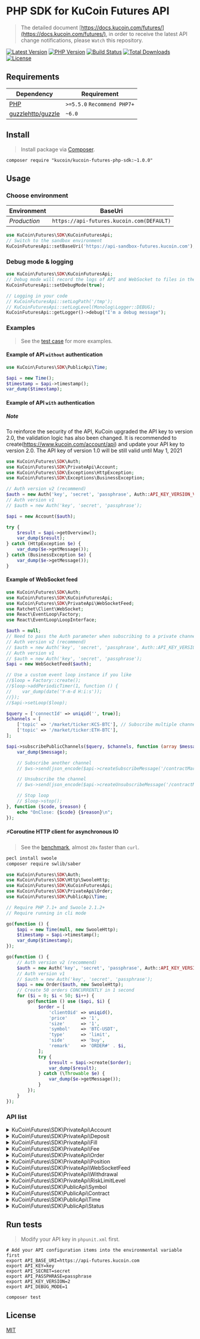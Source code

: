 # PHP SDK for KuCoin Futures API

> The detailed document [https://docs.kucoin.com/futures/](https://docs.kucoin.com/futures/), in order to receive the latest API change notifications, please `Watch` this repository.

[![Latest Version](https://img.shields.io/github/release/Kucoin/kucoin-futures-php-sdk.svg)](https://github.com/Kucoin/kucoin-futures-php-sdk/releases)
[![PHP Version](https://img.shields.io/packagist/php-v/kucoin/kucoin-futures-php-sdk.svg?color=green)](https://secure.php.net)
[![Build Status](https://travis-ci.org/Kucoin/kucoin-futures-php-sdk.svg?branch=master)](https://travis-ci.org/Kucoin/kucoin-futures-php-sdk)
[![Total Downloads](https://poser.pugx.org/kucoin/kucoin-futures-php-sdk/downloads)](https://packagist.org/packages/kucoin/kucoin-futures-php-sdk)
[![License](https://poser.pugx.org/kucoin/kucoin-futures-php-sdk/license)](LICENSE)

## Requirements

| Dependency                                            | Requirement                 |
|-------------------------------------------------------|-----------------------------|
| [PHP](https://secure.php.net/manual/en/install.php)   | `>=5.5.0` `Recommend PHP7+` |
| [guzzlehttp/guzzle](https://github.com/guzzle/guzzle) | `~6.0`                      |

## Install

> Install package via [Composer](https://getcomposer.org/).

```shell
composer require "kucoin/kucoin-futures-php-sdk:~1.0.0"
```

## Usage

### Choose environment

| Environment  | BaseUri                                   |
|--------------|-------------------------------------------|
| *Production* | `https://api-futures.kucoin.com(DEFAULT)` |

```php
use KuCoin\Futures\SDK\KuCoinFuturesApi;
// Switch to the sandbox environment
KuCoinFuturesApi::setBaseUri('https://api-sandbox-futures.kucoin.com');
```

### Debug mode & logging

```php
use KuCoin\Futures\SDK\KuCoinFuturesApi;
// Debug mode will record the logs of API and WebSocket to files in the directory "KuCoinFuturesApi::getLogPath()" according to the minimum log level "KuCoinFuturesApi::getLogLevel()".
KuCoinFuturesApi::setDebugMode(true);

// Logging in your code
// KuCoinFuturesApi::setLogPath('/tmp');
// KuCoinFuturesApi::setLogLevel(Monolog\Logger::DEBUG);
KuCoinFuturesApi::getLogger()->debug("I'm a debug message");
```

### Examples

> See the [test case](tests) for more examples.

#### Example of API `without` authentication

```php
use KuCoin\Futures\SDK\PublicApi\Time;

$api = new Time();
$timestamp = $api->timestamp();
var_dump($timestamp);
```

#### Example of API `with` authentication

##### **Note**

To reinforce the security of the API, KuCoin upgraded the API key to version 2.0, the validation logic has also been changed. It is recommended to create(https://www.kucoin.com/account/api) and update your API key to version 2.0. The API key of
version 1.0 will be still valid until May 1, 2021

```php
use KuCoin\Futures\SDK\Auth;
use KuCoin\Futures\SDK\PrivateApi\Account;
use KuCoin\Futures\SDK\Exceptions\HttpException;
use KuCoin\Futures\SDK\Exceptions\BusinessException;

// Auth version v2 (recommend)
$auth = new Auth('key', 'secret', 'passphrase', Auth::API_KEY_VERSION_V2);
// Auth version v1
// $auth = new Auth('key', 'secret', 'passphrase');

$api = new Account($auth);

try {
    $result = $api->getOverview();
    var_dump($result);
} catch (HttpException $e) {
    var_dump($e->getMessage());
} catch (BusinessException $e) {
    var_dump($e->getMessage());
}
```

#### Example of WebSocket feed

```php
use KuCoin\Futures\SDK\Auth;
use KuCoin\Futures\SDK\KuCoinFuturesApi;
use KuCoin\Futures\SDK\PrivateApi\WebSocketFeed;
use Ratchet\Client\WebSocket;
use React\EventLoop\Factory;
use React\EventLoop\LoopInterface;

$auth = null;
// Need to pass the Auth parameter when subscribing to a private channel($api->subscribePrivateChannel()).
// Auth version v2 (recommend)
// $auth = new Auth('key', 'secret', 'passphrase', Auth::API_KEY_VERSION_V2);
// Auth version v1
// $auth = new Auth('key', 'secret', 'passphrase');
$api = new WebSocketFeed($auth);

// Use a custom event loop instance if you like
//$loop = Factory::create();
//$loop->addPeriodicTimer(1, function () {
//    var_dump(date('Y-m-d H:i:s'));
//});
//$api->setLoop($loop);

$query = ['connectId' => uniqid('', true)];
$channels = [
    ['topic' => '/market/ticker:KCS-BTC'], // Subscribe multiple channels
    ['topic' => '/market/ticker:ETH-BTC'],
];

$api->subscribePublicChannels($query, $channels, function (array $message, WebSocket $ws, LoopInterface $loop) use ($api) {
    var_dump($message);

    // Subscribe another channel
    // $ws->send(json_encode($api->createSubscribeMessage('/contractMarket/ticker:ETHUSDTM')));

    // Unsubscribe the channel
    // $ws->send(json_encode($api->createUnsubscribeMessage('/contractMarket/ticker:XBTUSDM')));

    // Stop loop
    // $loop->stop();
}, function ($code, $reason) {
    echo "OnClose: {$code} {$reason}\n";
});
```

#### ⚡️Coroutine HTTP client for asynchronous IO

> See the [benchmark](examples/BenchmarkCoroutine.php), almost `20x` faster than `curl`.

```bash
pecl install swoole
composer require swlib/saber
```

```php
use KuCoin\Futures\SDK\Auth;
use KuCoin\Futures\SDK\Http\SwooleHttp;
use KuCoin\Futures\SDK\KuCoinFuturesApi;
use KuCoin\Futures\SDK\PrivateApi\Order;
use KuCoin\Futures\SDK\PublicApi\Time;

// Require PHP 7.1+ and Swoole 2.1.2+
// Require running in cli mode

go(function () {
    $api = new Time(null, new SwooleHttp);
    $timestamp = $api->timestamp();
    var_dump($timestamp);
});

go(function () {
    // Auth version v2 (recommend)
    $auth = new Auth('key', 'secret', 'passphrase', Auth::API_KEY_VERSION_V2);
    // Auth version v1
    // $auth = new Auth('key', 'secret', 'passphrase');
    $api = new Order($auth, new SwooleHttp);
    // Create 50 orders CONCURRENTLY in 1 second
    for ($i = 0; $i < 50; $i++) {
        go(function () use ($api, $i) {
            $order = [
                'clientOid' => uniqid(),
                'price'     => '1',
                'size'      => '1',
                'symbol'    => 'BTC-USDT',
                'type'      => 'limit',
                'side'      => 'buy',
                'remark'    => 'ORDER#' . $i,
            ];
            try {
                $result = $api->create($order);
                var_dump($result);
            } catch (\Throwable $e) {
                var_dump($e->getMessage());
            }
        });
    }
});
```

### API list

<details>
<summary>KuCoin\Futures\SDK\PrivateApi\Account</summary>

| API                                                            | Authentication | Description                                                                         |
|----------------------------------------------------------------|----------------|-------------------------------------------------------------------------------------|
| KuCoin\Futures\SDK\PrivateApi\Account::getOverview()           | YES            | https://docs.kucoin.com/futures/#account                                            |
| KuCoin\Futures\SDK\PrivateApi\Account::getTransactionHistory() | YES            | https://docs.kucoin.com/futures/#get-transaction-history                            |
| KuCoin\Futures\SDK\PrivateApi\Account::transferIn()            | YES            | `deprecated`                                                                        |
| KuCoin\Futures\SDK\PrivateApi\Account::transferOut()           | YES            | `deprecated` https://docs.kucoin.com/futures/#transfer-funds-to-kucoin-main-account |
| KuCoin\Futures\SDK\PrivateApi\Account::transferOutV2()         | YES            | https://docs.kucoin.com/futures/#transfer-funds-to-kucoin-main-account-2            |
| KuCoin\Futures\SDK\PrivateApi\Account::cancelTransferOut()     | YES            | `deprecated` https://docs.kucoin.com/futures/#cancel-transfer-out-request           |
| KuCoin\Futures\SDK\PrivateApi\Account::getTransferList()       | YES            | https://docs.kucoin.com/futures/#get-transfer-out-request-records                   |
| KuCoin\Futures\SDK\PrivateApi\Account::getSubApikey()          | YES            | https://docs.kucoin.com/futures/#get-sub-account-futures-api-list                   |
| KuCoin\Futures\SDK\PrivateApi\Account::createSubApikey()       | YES            | https://docs.kucoin.com/futures/#create-futures-apis-for-sub-account                |
| KuCoin\Futures\SDK\PrivateApi\Account::modifySubApikey()       | YES            | https://docs.kucoin.com/futures/#modify-sub-account-futures-apis                    |
| KuCoin\Futures\SDK\PrivateApi\Account::deleteSubApikey()       | YES            | https://docs.kucoin.com/futures/#delete-sub-account-futures-apis                    |
| KuCoin\Futures\SDK\PrivateApi\Account::transferOutV3()         | YES            | https://docs.kucoin.com/futures/#transfer-to-main-or-trade-account                  |

</details>

<details>
<summary>KuCoin\Futures\SDK\PrivateApi\Deposit</summary>

| API                                                  | Authentication | Description                                          |
|------------------------------------------------------|----------------|------------------------------------------------------|
| KuCoin\Futures\SDK\PrivateApi\Deposit::getAddress()  | YES            | https://docs.kucoin.com/futures/#get-deposit-address |
| KuCoin\Futures\SDK\PrivateApi\Deposit::getDeposits() | YES            | https://docs.kucoin.com/futures/#get-deposit-list    |

</details>

<details>
<summary>KuCoin\Futures\SDK\PrivateApi\Fill</summary>

| API                                                 | Authentication | Description                                   |
|-----------------------------------------------------|----------------|-----------------------------------------------|
| KuCoin\Futures\SDK\PrivateApi\Fill::getFills()      | YES            | https://docs.kucoin.com/futures/#get-fills    |
| KuCoin\Futures\SDK\PrivateApi\Fill::getRecentList() | YES            | https://docs.kucoin.com/futures/#recent-fills |

</details>


<details>
<summary>KuCoin\Futures\SDK\PrivateApi\Fee</summary>

| API                                               | Authentication | Description                                                                        |
|---------------------------------------------------|----------------|------------------------------------------------------------------------------------|
| KuCoin\Futures\SDK\PrivateApi\Fee::getTradeFees() | YES            | https://www.kucoin.com/docs/rest/funding/trade-fee/trading-pair-actual-fee-futures |

</details>

<details>
<summary>KuCoin\Futures\SDK\PrivateApi\Order</summary>

| API                                                           | Authentication | Description                                                                                   |
|---------------------------------------------------------------|----------------|-----------------------------------------------------------------------------------------------|
| KuCoin\Futures\SDK\PrivateApi\Order::create()                 | YES            | https://docs.kucoin.com/futures/#place-an-order                                               |
| KuCoin\Futures\SDK\PrivateApi\Order::cancel()                 | YES            | https://docs.kucoin.com/futures/#cancel-an-order                                              |
| KuCoin\Futures\SDK\PrivateApi\Order::batchCancel()            | YES            | https://docs.kucoin.com/futures/#limit-order-mass-cancelation                                 |
| KuCoin\Futures\SDK\PrivateApi\Order::stopOrders()             | YES            | https://docs.kucoin.com/futures/#stop-order-mass-cancelation                                  |
| KuCoin\Futures\SDK\PrivateApi\Order::getList()                | YES            | https://docs.kucoin.com/futures/#get-order-list                                               |
| KuCoin\Futures\SDK\PrivateApi\Order::getStopOrders()          | YES            | https://docs.kucoin.com/futures/#get-untriggered-stop-order-list                              |
| KuCoin\Futures\SDK\PrivateApi\Order::getRecentDoneOrders()    | YES            | https://docs.kucoin.com/futures/#get-list-of-orders-completed-in-24h                          |
| KuCoin\Futures\SDK\PrivateApi\Order::getDetail()              | YES            | https://docs.kucoin.com/futures/#get-details-of-a-single-order                                |
| KuCoin\Futures\SDK\PrivateApi\Order::getDetailByClientOid()   | YES            | https://docs.kucoin.com/futures/#get-details-of-a-single-order                                |
| KuCoin\Futures\SDK\PrivateApi\Order::getOpenOrderStatistics() | YES            | https://docs.kucoin.com/futures/#active-order-value-calculation                               |
| KuCoin\Futures\SDK\PrivateApi\Order::cancelByClientOid()      | YES            | https://www.kucoin.com/docs/rest/futures-trading/orders/cancel-order-by-clientoid             |
| KuCoin\Futures\SDK\PrivateApi\Order::createTest()             | YES            | https://www.kucoin.com/docs/rest/futures-trading/orders/place-order-test                      |
| KuCoin\Futures\SDK\PrivateApi\Order::createStOrder()          | YES            | https://www.kucoin.com/docs/rest/futures-trading/orders/place-take-profit-and-stop-loss-order |
| KuCoin\Futures\SDK\PrivateApi\Order::createMultiOrders()      | YES            | https://www.kucoin.com/docs/rest/futures-trading/orders/place-multiple-orders                 |

</details>
<details>
<summary>KuCoin\Futures\SDK\PrivateApi\Position</summary>

| API                                                              | Authentication | Description                                                                               |
|------------------------------------------------------------------|----------------|-------------------------------------------------------------------------------------------|
| KuCoin\Futures\SDK\PrivateApi\Position::getList()                | YES            | https://docs.kucoin.com/futures/#get-position-list                                        |
| KuCoin\Futures\SDK\PrivateApi\Position::getDetail()              | YES            | https://docs.kucoin.com/futures/#get-position-details                                     |
| KuCoin\Futures\SDK\PrivateApi\Position::changeAutoAppendStatus() | YES            | https://docs.kucoin.com/futures/#enable-disable-of-auto-deposit-margin                    |
| KuCoin\Futures\SDK\PrivateApi\Position::marginAppend()           | YES            | https://docs.kucoin.com/futures/#add-margin-manually                                      |
| KuCoin\Futures\SDK\PrivateApi\Position::getMaxWithdrawMargin()   | YES            | https://www.kucoin.com/docs/rest/futures-trading/positions/get-max-withdraw-margin        |
| KuCoin\Futures\SDK\PrivateApi\Position::withdrawMargin()         | YES            | https://www.kucoin.com/docs/rest/futures-trading/positions/remove-margin-manually         |
| KuCoin\Futures\SDK\PrivateApi\Position::getHistoryPositions()    | YES            | https://www.kucoin.com/docs/rest/futures-trading/positions/get-positions-history          |
| KuCoin\Futures\SDK\PrivateApi\Position::getMaxOpenSize()         | YES            | https://www.kucoin.com/docs/rest/futures-trading/positions/get-maximum-open-position-size |

</details>

<details>
<summary>KuCoin\Futures\SDK\PrivateApi\WebSocketFeed</summary>

| API                                                                     | Authentication | Description                                          |
|-------------------------------------------------------------------------|----------------|------------------------------------------------------|
| KuCoin\Futures\SDK\PrivateApi\WebSocketFeed::getPublicServer()          | NO             | https://docs.kucoin.com/futures/#apply-connect-token |
| KuCoin\Futures\SDK\PrivateApi\WebSocketFeed::getPrivateServer()         | YES            | https://docs.kucoin.com/futures/#apply-connect-token |
| KuCoin\Futures\SDK\PrivateApi\WebSocketFeed::subscribePublicChannel()   | NO             | https://docs.kucoin.com/futures/#public-channels     |
| KuCoin\Futures\SDK\PrivateApi\WebSocketFeed::subscribePublicChannels()  | NO             | https://docs.kucoin.com/futures/#public-channels     |
| KuCoin\Futures\SDK\PrivateApi\WebSocketFeed::subscribePrivateChannel()  | YES            | https://docs.kucoin.com/futures/#private-channels    |
| KuCoin\Futures\SDK\PrivateApi\WebSocketFeed::subscribePrivateChannels() | YES            | https://docs.kucoin.com/futures/#private-channels    |

</details>

<details>
<summary>KuCoin\Futures\SDK\PrivateApi\Withdrawal</summary>

| API                                                   | Authentication | Description                                           |
|-------------------------------------------------------|----------------|-------------------------------------------------------|
| KuCoin\Futures\SDK\PrivateApi\Withdrawal::getQuotas() | YES            | https://docs.kucoin.com/futures/#get-withdrawal-limit |
| KuCoin\Futures\SDK\PrivateApi\Withdrawal::getList()   | YES            | https://docs.kucoin.com/futures/#get-withdrawal-list  |
| KuCoin\Futures\SDK\PrivateApi\Withdrawal::apply()     | YES            | https://docs.kucoin.com/futures/#withdraw-funds       |
| KuCoin\Futures\SDK\PrivateApi\Withdrawal::cancel()    | YES            | https://docs.kucoin.com/futures/#cancel-withdrawal    |

</details>

<details>
<summary>KuCoin\Futures\SDK\PrivateApi\RiskLimitLevel</summary>

| API                                                                  | Authentication | Description                                                      |
|----------------------------------------------------------------------|----------------|------------------------------------------------------------------|
| KuCoin\Futures\SDK\PrivateApi\RiskLimitLevel::getRiskLimitLevel      | YES            | https://docs.kucoin.com/futures/#obtain-futures-risk-limit-level |
| KuCoin\Futures\SDK\PrivateApi\RiskLimitLevel::changeRiskLimitLevel() | YES            | https://docs.kucoin.com/futures/#adjust-risk-limit-level         |

</details>

<details>
<summary>KuCoin\Futures\SDK\PublicApi\Symbol</summary>

| API                                                        | Authentication | Description                                                                              |
|------------------------------------------------------------|----------------|------------------------------------------------------------------------------------------|
| KuCoin\Futures\SDK\PublicApi\Symbol::getTicker()           | NO             | https://docs.kucoin.com/futures/#get-ticker                                              |
| KuCoin\Futures\SDK\PublicApi\Symbol::getLevel2Snapshot()   | NO             | https://docs.kucoin.com/futures/#get-full-order-book-level-2                             |
| KuCoin\Futures\SDK\PublicApi\Symbol::getLevel3Snapshot()   | NO             | https://docs.kucoin.com/futures/#get-full-order-book-level-3                             |
| KuCoin\Futures\SDK\PublicApi\Symbol::getV2Level3Snapshot() | NO             | https://docs.kucoin.com/futures/#get-full-order-book-level-3-v2                          |
| KuCoin\Futures\SDK\PublicApi\Symbol::getLevel2Message()    | NO             | `deprecated` https://docs.kucoin.com/futures/##level-2-pulling-messages                  |
| KuCoin\Futures\SDK\PublicApi\Symbol::getLevel3Message()    | NO             | `deprecated` https://docs.kucoin.com/futures/##level-3-pulling-messages                  |
| KuCoin\Futures\SDK\PublicApi\Symbol::getTradeHistory()     | NO             | https://docs.kucoin.com/futures/#get-trade-histories                                     |
| KuCoin\Futures\SDK\PublicApi\Symbol::getKLines()           | NO             | https://docs.kucoin.com/futures/?lang=en_US#get-k-line-data-of-contract                  |
| KuCoin\Futures\SDK\PublicApi\Symbol::getLevel2Depth20      | NO             | https://docs.kucoin.com/futures/cn/#level-2-2                                            |
| KuCoin\Futures\SDK\PublicApi\Symbol::getLevel2Depth100     | NO             | https://docs.kucoin.com/futures/cn/#level-2-2                                            |
| KuCoin\Futures\SDK\PublicApi\Symbol::getFundingRates       | NO             | https://www.kucoin.com/docs/rest/futures-trading/funding-fees/get-public-funding-history |

</details>

<details>
<summary>KuCoin\Futures\SDK\PublicApi\Contract</summary>

| API                                                    | Authentication | Description                                                                                      |
|--------------------------------------------------------|----------------|--------------------------------------------------------------------------------------------------|
| KuCoin\Futures\SDK\PublicApi\Contract::getList()       | NO             | https://www.kucoin.com/docs/rest/futures-trading/market-data/get-symbols-list                    |
| KuCoin\Futures\SDK\PublicApi\Contract::getDetail()     | NO             | https://www.kucoin.com/docs/rest/futures-trading/market-data/get-symbol-detail                   |
| KuCoin\Futures\SDK\PublicApi\Contract::getAllTickers() | NO             | https://www.kucoin.com/docs/rest/futures-trading/market-data/get-latest-ticker-for-all-contracts |

</details>

<details>
<summary>KuCoin\Futures\SDK\PublicApi\Time</summary>

| API                                            | Authentication | Description                                  |
|------------------------------------------------|----------------|----------------------------------------------|
| KuCoin\Futures\SDK\PublicApi\Time::timestamp() | NO             | https://docs.kucoin.com/futures/#server-time |

</details>

<details>
<summary>KuCoin\Futures\SDK\PublicApi\Status</summary>

| API                                           | Authentication | Description                                             |
|-----------------------------------------------|----------------|---------------------------------------------------------|
| KuCoin\Futures\SDK\PublicApi\Status::status() | NO             | https://docs.kucoin.com/futures/#get-the-service-status |

</details>

## Run tests

> Modify your API key in `phpunit.xml` first.

```shell
# Add your API configuration items into the environmental variable first
export API_BASE_URI=https://api-futures.kucoin.com
export API_KEY=key
export API_SECRET=secret
export API_PASSPHRASE=passphrase
export API_KEY_VERSION=2
export API_DEBUG_MODE=1

composer test
```

## License

[MIT](LICENSE)
